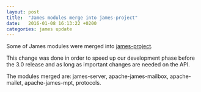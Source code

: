 ```yaml
---
layout: post
title:  "James modules merge into james-project"
date:   2016-01-08 16:13:22 +0200
categories: james update
---
```


Some of James modules were merged into [james-project][git].

This change was done in order to speed up our development phase before the 3.0 release and as long as important changes are needed on the API.

The modules merged are: james-server, apache-james-mailbox, apache-mailet, apache-james-mpt, protocols.

[git]: https://git-wip-us.apache.org/repos/asf?p=james-project.git;a=tree